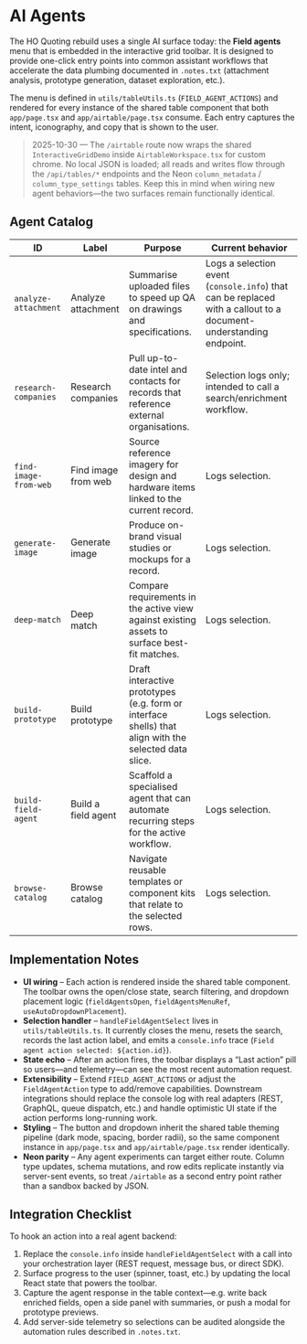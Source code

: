 # AI Agents

The HO Quoting rebuild uses a single AI surface today: the **Field agents** menu that is embedded in the interactive grid toolbar. It is designed to provide one-click entry points into common assistant workflows that accelerate the data plumbing documented in `.notes.txt` (attachment analysis, prototype generation, dataset exploration, etc.).

The menu is defined in `utils/tableUtils.ts` (`FIELD_AGENT_ACTIONS`) and rendered for every instance of the shared table component that both `app/page.tsx` and `app/airtable/page.tsx` consume. Each entry captures the intent, iconography, and copy that is shown to the user.

> 2025-10-30 — The `/airtable` route now wraps the shared `InteractiveGridDemo` inside `AirtableWorkspace.tsx` for custom chrome. No local JSON is loaded; all reads and writes flow through the `/api/tables/*` endpoints and the Neon `column_metadata` / `column_type_settings` tables. Keep this in mind when wiring new agent behaviors—the two surfaces remain functionally identical.

## Agent Catalog

| ID | Label | Purpose | Current behavior |
| --- | --- | --- | --- |
| `analyze-attachment` | Analyze attachment | Summarise uploaded files to speed up QA on drawings and specifications. | Logs a selection event (`console.info`) that can be replaced with a callout to a document-understanding endpoint. |
| `research-companies` | Research companies | Pull up-to-date intel and contacts for records that reference external organisations. | Selection logs only; intended to call a search/enrichment workflow. |
| `find-image-from-web` | Find image from web | Source reference imagery for design and hardware items linked to the current record. | Logs selection. |
| `generate-image` | Generate image | Produce on-brand visual studies or mockups for a record. | Logs selection. |
| `deep-match` | Deep match | Compare requirements in the active view against existing assets to surface best-fit matches. | Logs selection. |
| `build-prototype` | Build prototype | Draft interactive prototypes (e.g. form or interface shells) that align with the selected data slice. | Logs selection. |
| `build-field-agent` | Build a field agent | Scaffold a specialised agent that can automate recurring steps for the active workflow. | Logs selection. |
| `browse-catalog` | Browse catalog | Navigate reusable templates or component kits that relate to the selected rows. | Logs selection. |

## Implementation Notes

- **UI wiring** – Each action is rendered inside the shared table component. The toolbar owns the open/close state, search filtering, and dropdown placement logic (`fieldAgentsOpen`, `fieldAgentsMenuRef`, `useAutoDropdownPlacement`).
- **Selection handler** – `handleFieldAgentSelect` lives in `utils/tableUtils.ts`. It currently closes the menu, resets the search, records the last action label, and emits a `console.info` trace (`Field agent action selected: ${action.id}`).
- **State echo** – After an action fires, the toolbar displays a “Last action” pill so users—and telemetry—can see the most recent automation request.
- **Extensibility** – Extend `FIELD_AGENT_ACTIONS` or adjust the `FieldAgentAction` type to add/remove capabilities. Downstream integrations should replace the console log with real adapters (REST, GraphQL, queue dispatch, etc.) and handle optimistic UI state if the action performs long-running work.
- **Styling** – The button and dropdown inherit the shared table theming pipeline (dark mode, spacing, border radii), so the same component instance in `app/page.tsx` and `app/airtable/page.tsx` render identically.
- **Neon parity** – Any agent experiments can target either route. Column type updates, schema mutations, and row edits replicate instantly via server-sent events, so treat `/airtable` as a second entry point rather than a sandbox backed by JSON.

## Integration Checklist

To hook an action into a real agent backend:

1. Replace the `console.info` inside `handleFieldAgentSelect` with a call into your orchestration layer (REST request, message bus, or direct SDK).
2. Surface progress to the user (spinner, toast, etc.) by updating the local React state that powers the toolbar.
3. Capture the agent response in the table context—e.g. write back enriched fields, open a side panel with summaries, or push a modal for prototype previews.
4. Add server-side telemetry so selections can be audited alongside the automation rules described in `.notes.txt`.

